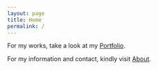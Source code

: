```yaml
---
layout: page
title: Home
permalink: /
---
```


For my works, take a look at my [Portfolio](portfolio.markdown).

For my information and contact, kindly visit [About](about.markdown).